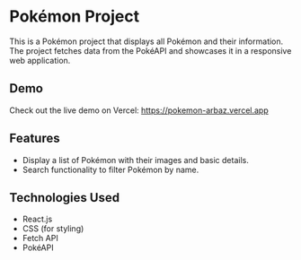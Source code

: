 # Pokémon Project

This is a Pokémon project that displays all Pokémon and their information. The project fetches data from the PokéAPI and showcases it in a responsive web application.

## Demo

Check out the live demo on Vercel: https://pokemon-arbaz.vercel.app

## Features

- Display a list of Pokémon with their images and basic details.
- Search functionality to filter Pokémon by name.

## Technologies Used

- React.js
- CSS (for styling)
- Fetch API
- PokéAPI